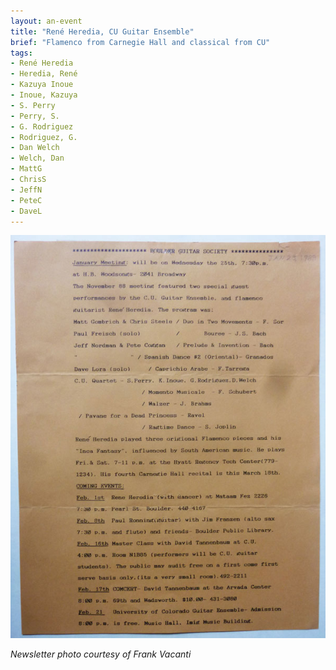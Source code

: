 ```yaml
---
layout: an-event
title: "René Heredia, CU Guitar Ensemble"
brief: "Flamenco from Carnegie Hall and classical from CU"
tags:
- René Heredia
- Heredia, René
- Kazuya Inoue
- Inoue, Kazuya
- S. Perry
- Perry, S.
- G. Rodriguez
- Rodriguez, G.
- Dan Welch
- Welch, Dan
- MattG
- ChrisS
- JeffN
- PeteC
- DaveL
---
```

![Nov1988](/pics/19881130-Meeting.jpg)

_Newsletter photo courtesy of Frank Vacanti_
